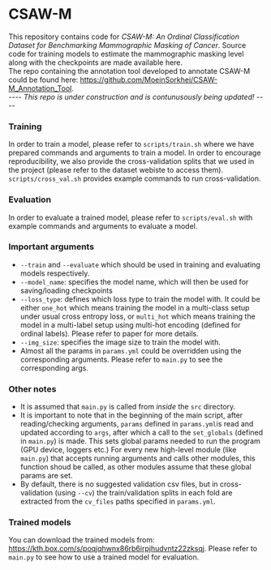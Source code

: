 # CSAW-M
This repository contains code for _CSAW-M: An Ordinal Classification Dataset for Benchmarking Mammographic Masking of Cancer_. Source code for training models to estimate the mammographic masking level along with the checkpoints are made available here.  
The repo containing the annotation tool developed to annotate CSAW-M could be found here: https://github.com/MoeinSorkhei/CSAW-M_Annotation_Tool.  
_---- This repo is under construction and is contunusously being updated! ----_


### Training
In order to train a model, please refer to `scripts/train.sh` where we have prepared commands and arguments to train a model. In order to encourage reproducibility, we also provide the cross-validation splits that we used in the project (please refer to the dataset webiste to access them). `scripts/cross_val.sh` provides example commands to run cross-validation.

### Evaluation
In order to evaluate a trained model, please refer to `scripts/eval.sh` with example commands and arguments to evaluate a model.

### Important arguments
- `--train` and `--evaluate` which should be used in training and evaluating models respectively.
- `--model_name`: specifies the model name, which will then be used for saving/loading checkpoints  
- `--loss_type`: defines which loss type to train the model with. It could be either `one_hot` which means training the model in a multi-class setup under usual cross entropy loss, or `multi_hot` which means training the model in a multi-label setup using multi-hot encoding (defined for ordinal labels). Please refer to paper for more details.  
- `--img_size`: specifies the image size to train the model with.  
- Almost all the params in `params.yml` could be overridden using the corresponding arguments. Please refer to `main.py` to see the corresponding args.

### Other notes
- It is assumed that `main.py` is called from _inside_ the `src` directory.
- It is important to note that in the beginning of the main script, after reading/checking arguments, `params` defined in `params.yml`is read and updated according to `args`, after which a call to the `set_globals` (defined in `main.py`) is made. This sets global params needed to run the program (GPU device, loggers etc.) For every new high-level module (like `main.py`) that accepts running arguments and calls other modules, this function shoud be called, as other modules assume that these global params are set.
- By default, there is no suggested validation csv files, but in cross-validation (using `--cv`) the train/validation splits in each fold are extracted from the `cv_files` paths specified in `params.yml`.

### Trained models
You can download the trained models from: https://kth.box.com/s/poqjqhwnx86rb6irpjhudvntz22zksqj. Please refer to `main.py` to see how to use a trained model for evaluation.
